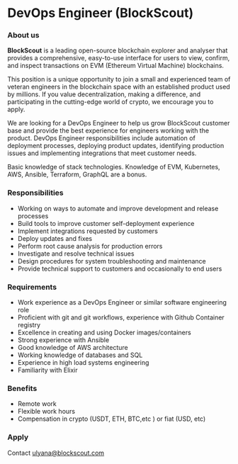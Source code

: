 # DevOps Engineer (BlockScout)

### About us

**BlockScout** is a leading open-source blockchain explorer and analyser that provides a comprehensive, easy-to-use interface for users to view, confirm, and inspect transactions on EVM (Ethereum Virtual Machine) blockchains.

This position is a unique opportunity to join a small and experienced team of veteran engineers in the blockchain space with an established product used by millions. If you value decentralization, making a difference, and participating in the cutting-edge world of crypto, we encourage you to apply.

We are looking for a DevOps Engineer to help us grow BlockScout customer base and provide the best experience for engineers working with the product. DevOps Engineer responsibilities include automation of deployment processes, deploying product updates, identifying production issues and implementing integrations that meet customer needs.

Basic knowledge of stack technologies. Knowledge of EVM, Kubernetes, AWS, Ansible, Terraform, GraphQL are a bonus.

### Responsibilities

* Working on ways to automate and improve development and release processes
* Build tools to improve customer self-deployment experience
* Implement integrations requested by customers
* Deploy updates and fixes
* Perform root cause analysis for production errors
* Investigate and resolve technical issues
* Design procedures for system troubleshooting and maintenance
* Provide technical support to customers and occasionally to end users

### Requirements

* Work experience as a DevOps Engineer or similar software engineering role
* Proficient with git and git workflows, experience with Github Container registry
* Excellence in creating and using Docker images/containers
* Strong experience with Ansible
* Good knowledge of AWS architecture
* Working knowledge of databases and SQL
* Experience in high load systems engineering
* Familiarity with Elixir

### Benefits

* Remote work
* Flexible work hours
* Compensation in crypto (USDT, ETH, BTC,etc ) or fiat (USD, etc)

### Apply

Contact ulyana@blockscout.com
